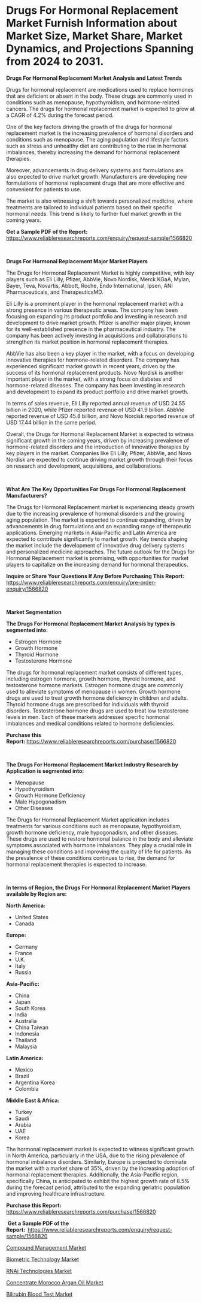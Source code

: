 <p><h1>Drugs For Hormonal Replacement Market Furnish Information about Market Size, Market Share, Market Dynamics, and Projections Spanning from 2024 to 2031.</h1></p><p><strong>Drugs For Hormonal Replacement Market Analysis and Latest Trends</strong></p>
<p><p>Drugs for hormonal replacement are medications used to replace hormones that are deficient or absent in the body. These drugs are commonly used in conditions such as menopause, hypothyroidism, and hormone-related cancers. The drugs for hormonal replacement market is expected to grow at a CAGR of 4.2% during the forecast period.</p><p>One of the key factors driving the growth of the drugs for hormonal replacement market is the increasing prevalence of hormonal disorders and conditions such as menopause. The aging population and lifestyle factors such as stress and unhealthy diet are contributing to the rise in hormonal imbalances, thereby increasing the demand for hormonal replacement therapies.</p><p>Moreover, advancements in drug delivery systems and formulations are also expected to drive market growth. Manufacturers are developing new formulations of hormonal replacement drugs that are more effective and convenient for patients to use.</p><p>The market is also witnessing a shift towards personalized medicine, where treatments are tailored to individual patients based on their specific hormonal needs. This trend is likely to further fuel market growth in the coming years.</p></p>
<p><strong>Get a Sample PDF of the Report:&nbsp;</strong> <a href="https://www.reliableresearchreports.com/enquiry/request-sample/1566820">https://www.reliableresearchreports.com/enquiry/request-sample/1566820</a></p>
<p>&nbsp;</p>
<p><strong>Drugs For Hormonal Replacement Major Market Players</strong></p>
<p><p>The Drugs for Hormonal Replacement Market is highly competitive, with key players such as Eli Lilly, Pfizer, AbbVie, Novo Nordisk, Merck KGaA, Mylan, Bayer, Teva, Novartis, Abbott, Roche, Endo International, Ipsen, ANI Pharmaceuticals, and TherapeuticsMD. </p><p>Eli Lilly is a prominent player in the hormonal replacement market with a strong presence in various therapeutic areas. The company has been focusing on expanding its product portfolio and investing in research and development to drive market growth. Pfizer is another major player, known for its well-established presence in the pharmaceutical industry. The company has been actively investing in acquisitions and collaborations to strengthen its market position in hormonal replacement therapies.</p><p>AbbVie has also been a key player in the market, with a focus on developing innovative therapies for hormone-related disorders. The company has experienced significant market growth in recent years, driven by the success of its hormonal replacement products. Novo Nordisk is another important player in the market, with a strong focus on diabetes and hormone-related diseases. The company has been investing in research and development to expand its product portfolio and drive market growth.</p><p>In terms of sales revenue, Eli Lilly reported annual revenue of USD 24.55 billion in 2020, while Pfizer reported revenue of USD 41.9 billion. AbbVie reported revenue of USD 45.8 billion, and Novo Nordisk reported revenue of USD 17.44 billion in the same period.</p><p>Overall, the Drugs for Hormonal Replacement Market is expected to witness significant growth in the coming years, driven by increasing prevalence of hormone-related disorders and the introduction of innovative therapies by key players in the market. Companies like Eli Lilly, Pfizer, AbbVie, and Novo Nordisk are expected to continue driving market growth through their focus on research and development, acquisitions, and collaborations.</p></p>
<p>&nbsp;</p>
<p><strong>What Are The Key Opportunities For Drugs For Hormonal Replacement Manufacturers?</strong></p>
<p><p>The Drugs for Hormonal Replacement market is experiencing steady growth due to the increasing prevalence of hormonal disorders and the growing aging population. The market is expected to continue expanding, driven by advancements in drug formulations and an expanding range of therapeutic applications. Emerging markets in Asia-Pacific and Latin America are expected to contribute significantly to market growth. Key trends shaping the market include the development of innovative drug delivery systems and personalized medicine approaches. The future outlook for the Drugs for Hormonal Replacement market is promising, with opportunities for market players to capitalize on the increasing demand for hormonal therapeutics.</p></p>
<p><strong>Inquire or Share Your Questions If Any Before Purchasing This Report:</strong> <a href="https://www.reliableresearchreports.com/enquiry/pre-order-enquiry/1566820">https://www.reliableresearchreports.com/enquiry/pre-order-enquiry/1566820</a></p>
<p>&nbsp;</p>
<p><strong>Market Segmentation</strong></p>
<p><strong>The Drugs For Hormonal Replacement Market Analysis by types is segmented into:</strong></p>
<p><ul><li>Estrogen Hormone</li><li>Growth Hormone</li><li>Thyroid Hormone</li><li>Testosterone Hormone</li></ul></p>
<p><p>The drugs for hormonal replacement market consists of different types, including estrogen hormone, growth hormone, thyroid hormone, and testosterone hormone markets. Estrogen hormone drugs are commonly used to alleviate symptoms of menopause in women. Growth hormone drugs are used to treat growth hormone deficiency in children and adults. Thyroid hormone drugs are prescribed for individuals with thyroid disorders. Testosterone hormone drugs are used to treat low testosterone levels in men. Each of these markets addresses specific hormonal imbalances and medical conditions related to hormone deficiencies.</p></p>
<p><strong>Purchase this Report:&nbsp;</strong><a href="https://www.reliableresearchreports.com/purchase/1566820">https://www.reliableresearchreports.com/purchase/1566820</a></p>
<p>&nbsp;</p>
<p><strong>The Drugs For Hormonal Replacement Market Industry Research by Application is segmented into:</strong></p>
<p><ul><li>Menopause</li><li>Hypothyroidism</li><li>Growth Hormone Deficiency</li><li>Male Hypogonadism</li><li>Other Diseases</li></ul></p>
<p><p>The Drugs for Hormonal Replacement Market application includes treatments for various conditions such as menopause, hypothyroidism, growth hormone deficiency, male hypogonadism, and other diseases. These drugs are used to restore hormonal balance in the body and alleviate symptoms associated with hormone imbalances. They play a crucial role in managing these conditions and improving the quality of life for patients. As the prevalence of these conditions continues to rise, the demand for hormonal replacement therapies is expected to increase.</p></p>
<p>&nbsp;</p>
<p><strong>In terms of Region, the Drugs For Hormonal Replacement Market Players available by Region are:</strong></p>
<p>
    <p> <strong> North America: </strong>
        <ul>
            <li>United States</li>
            <li>Canada</li>
        </ul>
        </p> 
    <p> <strong> Europe: </strong>
        <ul>
            <li>Germany</li>
            <li>France</li>
            <li>U.K.</li>
            <li>Italy</li>
            <li>Russia</li>
        </ul>
        </p> 
    <p> <strong> Asia-Pacific: </strong>
        <ul>
            <li>China</li>
            <li>Japan</li>
            <li>South Korea</li>
            <li>India</li>
            <li>Australia</li>
            <li>China Taiwan</li>
            <li>Indonesia</li>
            <li>Thailand</li>
            <li>Malaysia</li>
        </ul>
        </p> 
    <p> <strong> Latin America: </strong>
        <ul>
            <li>Mexico</li>
            <li>Brazil</li>
            <li>Argentina Korea</li>
            <li>Colombia</li>
        </ul>
        </p> 
    <p> <strong> Middle East & Africa: </strong>
        <ul>
            <li>Turkey</li>
            <li>Saudi</li>
            <li>Arabia</li>
            <li>UAE</li>
            <li>Korea</li>
        </ul>
    </p>
    </p>
<p><p>The hormonal replacement market is expected to witness significant growth in North America, particularly in the USA, due to the rising prevalence of hormonal imbalance disorders. Similarly, Europe is projected to dominate the market with a market share of 35%, driven by the increasing adoption of hormonal replacement therapies. Additionally, the Asia-Pacific region, specifically China, is anticipated to exhibit the highest growth rate of 8.5% during the forecast period, attributed to the expanding geriatric population and improving healthcare infrastructure.</p></p>
<p><strong>Purchase this Report: </strong><a href="https://www.reliableresearchreports.com/purchase/1566820">https://www.reliableresearchreports.com/purchase/1566820</a></p>
<p>&nbsp;<strong>Get a Sample PDF of the Report:&nbsp;&nbsp;</strong><a href="https://www.reliableresearchreports.com/enquiry/request-sample/1566820">https://www.reliableresearchreports.com/enquiry/request-sample/1566820</a></p>
<p><strong></strong></p>
<p><p><a href="https://medium.com/@irwingibson727/compound-management-market-report-reveals-the-latest-trends-and-growth-opportunities-of-this-market-41e1bbf824ee">Compound Management Market</a></p><p><a href="https://medium.com/@angelageorge32/biometric-technology-market-furnishes-information-on-market-share-market-trends-and-market-growth-eae156091b59">Biometric Technology Market</a></p><p><a href="https://medium.com/@irwingibson727/rnai-technologies-market-insight-market-trends-growth-forecasted-from-2024-to-2031-1f35dfbaf661">RNAi Technologies Market</a></p><p><a href="https://github.com/kosella/Market-Research-Report-List-1/blob/main/concentrate-morocco-argan-oil-market.md">Concentrate Morocco Argan Oil Market</a></p><p><a href="https://medium.com/@entelabrahimi1961/bilirubin-blood-test-market-trends-and-market-analysis-forecasted-for-period-2024-2031-36ec589da4a0">Bilirubin Blood Test Market</a></p></p>
